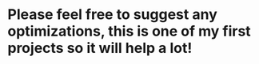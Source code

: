 # Please feel free to suggest any optimizations, this is one of my first projects so it will help a lot!

